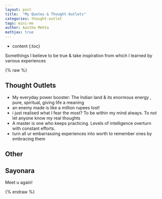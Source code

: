 ```yaml
---
layout: post
title:  "My Quotes & Thought-Outlets"
categories: thought-outlet
tags: mini-me
author: Aastha Mehta
mathjax: true
---
```


* content
{:toc}

Somethings I believe to be true & take inspiration from which I learned by various experiences





{% raw %}
## Thought Outlets
- My ‌everyday power booster: The Indian land & its enormous energy , pure, spiritual, giving life a meaning
- ‌an enemy made is like a million rupees lost! 
- ‌i just realised what I fear the most? To be within my mind always. To not let anyone know my real thoughts 
- A master is one who keeps practicing. Levels of intelligence overturn with constant efforts.
- turn all ur embarrassing experiences into worth to remember ones by embracing them


## Other 



## Sayonara

Meet u again!

{% endraw %}